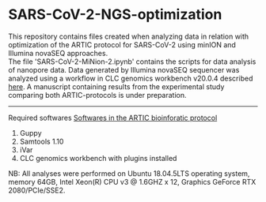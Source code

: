 # SARS-CoV-2-NGS-optimization
This repository contains files created when analyzing data in relation with optimization of the ARTIC protocol for SARS-CoV-2 using minION and Illumina novaSEQ approaches.<br>
The file 'SARS-CoV-2-MiNion-2.ipynb' contains the scripts for data analysis of nanopore data. Data generated by Illumina novaSEQ sequencer was analyzed using a workflow in CLC genomics workbench v20.0.4 described [here](https://resources.qiagenbioinformatics.com/manuals/biomedicalgenomicsanalysis/current/index.php?manual=Identify_QIAseq_SARS_CoV_2_Low_Frequency_Shared_Variants_Ill.html).
A manuscript containing results from the experimental study comparing both ARTIC-protocols is under preparation. <hr>

Required softwares
[Softwares in the ARTIC bioinforatic protocol](https://artic.network/ncov-2019/ncov2019-bioinformatics-sop.html)

1. Guppy
2. Samtools 1.10
3. iVar 
4. CLC genomics workbench with plugins installed

NB: All analyses were performed on Ubuntu 18.04.5LTS operating system, memory 64GB, Intel Xeon(R) CPU v3 @ 1.6GHZ x 12, Graphics GeForce RTX 2080/PCIe/SSE2.

